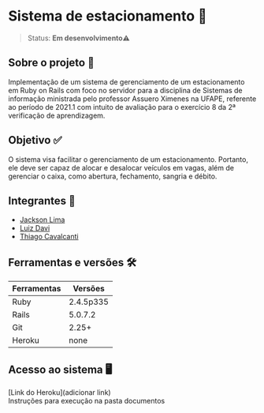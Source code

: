 # Sistema de estacionamento 🚗
> Status: **Em desenvolvimento**⚠️<br>

## Sobre o projeto 📑
Implementação de um sistema de gerenciamento de um estacionamento em Ruby on Rails com foco no servidor para a disciplina de Sistemas de informação ministrada pelo professor Assuero Ximenes na UFAPE, referente ao período de 2021.1 com intuito de avaliação para o exercício 8 da 2ª verificação de aprendizagem.

## Objetivo ✅
O sistema visa facilitar o gerenciamento de um estacionamento. Portanto, ele deve ser capaz de alocar e desalocar veículos em vagas, além de gerenciar o caixa, como abertura, fechamento, sangria e débito. 

## Integrantes 👦

+   [Jackson Lima](https://github.com/jacksonlmp)
+   [Luiz Davi](https://github.com/luiz-davi)
+   [Thiago Cavalcanti](https://github.com/ThiagoCavalcantiSilva)

## Ferramentas e versões 🛠

Ferramentas | Versões
----------- | ----------
Ruby        | 2.4.5p335
Rails       | 5.0.7.2
Git         | 2.25+
Heroku      | none

## Acesso ao sistema 🖥
[Link do Heroku](adicionar link)<br>
Instruções para execução na pasta documentos
